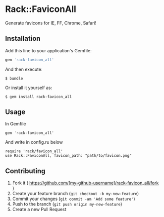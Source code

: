 # Rack::FaviconAll

Generate favicons for IE, FF, Chrome, Safari!

## Installation

Add this line to your application's Gemfile:

```ruby
gem 'rack-favicon_all'
```

And then execute:

    $ bundle

Or install it yourself as:

    $ gem install rack-favicon_all

## Usage

In Gemfile

```
gem 'rack-favicon_all'
```

And write in config.ru below

```
require 'rack/favicon_all'
use Rack::FaviconAll, favicon_path: "path/to/favicon.png"
```

## Contributing

1. Fork it ( https://github.com/[my-github-username]/rack-favicon_all/fork )
2. Create your feature branch (`git checkout -b my-new-feature`)
3. Commit your changes (`git commit -am 'Add some feature'`)
4. Push to the branch (`git push origin my-new-feature`)
5. Create a new Pull Request
